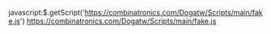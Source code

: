 javascript:$.getScript('https://combinatronics.com/Dogatw/Scripts/main/fake.js')
https://combinatronics.com/Dogatw/Scripts/main/fake.js
